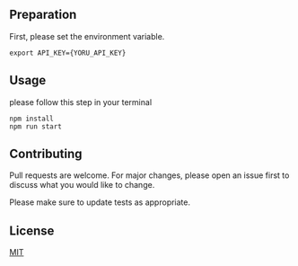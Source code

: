 ## Preparation
First, please set the environment variable.
```export URL={YOUR_BASE_URL}
export API_KEY={YORU_API_KEY}
```

## Usage
please follow this step in your terminal
```
npm install
npm run start
```

## Contributing
Pull requests are welcome. For major changes, please open an issue first to discuss what you would like to change.

Please make sure to update tests as appropriate.

## License
[MIT](https://choosealicense.com/licenses/mit/)


